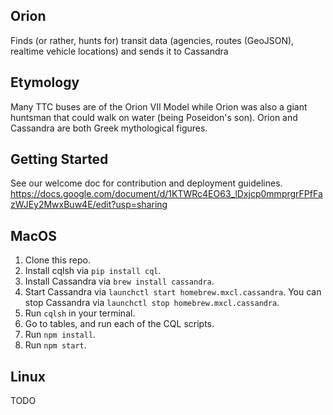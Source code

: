 ## Orion

Finds (or rather, hunts for) transit data (agencies, routes (GeoJSON), realtime vehicle locations) and sends it to Cassandra

## Etymology

Many TTC buses are of the Orion VII Model while Orion was also a giant huntsman that could walk on water (being Poseidon's son). Orion and Cassandra are both Greek mythological figures.

## Getting Started

See our welcome doc for contribution and deployment guidelines.
https://docs.google.com/document/d/1KTWRc4EO63_lDxjcp0mmprgrFPfFazWJEy2MwxBuw4E/edit?usp=sharing

## MacOS

1. Clone this repo.
2. Install cqlsh via `pip install cql`.
3. Install Cassandra via `brew install cassandra`.
4. Start Cassandra via `launchctl start homebrew.mxcl.cassandra`.
   You can stop Cassandra via `launchctl stop homebrew.mxcl.cassandra`.
5. Run `cqlsh` in your terminal.
6. Go to tables, and run each of the CQL scripts.
7. Run `npm install`.
8. Run `npm start`.

## Linux

TODO
